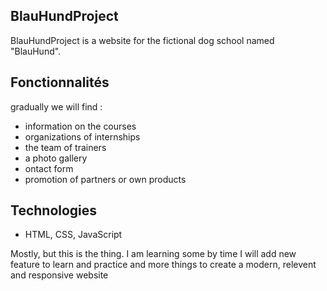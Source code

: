 ## BlauHundProject

BlauHundProject is a website for the fictional dog school named "BlauHund".

## Fonctionnalités

gradually we will find :

 - information on the courses
 - organizations of internships
 - the team of trainers
 - a photo gallery
 - ontact form
 - promotion of partners or own products

## Technologies

- HTML, CSS, JavaScript

Mostly, but this is the thing. I am learning some by time I will add new feature to learn and practice and more things to create a modern, relevent and responsive website


